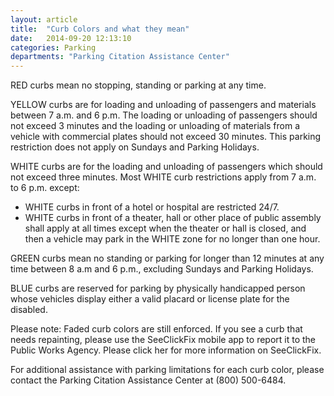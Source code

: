 ```yaml
---
layout: article
title:  "Curb Colors and what they mean"
date:   2014-09-20 12:13:10
categories: Parking
departments: "Parking Citation Assistance Center"
---
```


RED curbs mean no stopping, standing or parking at any time.

YELLOW curbs are for loading and unloading of passengers and materials between 7 a.m. and 6 p.m. The loading or unloading of passengers should not exceed 3 minutes and the loading or unloading of materials from a vehicle with commercial plates should not exceed 30 minutes. This parking restriction does not apply on Sundays and Parking Holidays.

WHITE curbs are for the loading and unloading of passengers which should not exceed three minutes. Most WHITE curb restrictions apply from 7 a.m. to 6 p.m. except:

* WHITE curbs in front of a hotel or hospital are restricted 24/7.
* WHITE curbs in front of a theater, hall or other place of public assembly shall apply at all times except when the theater or hall is closed, and then a vehicle may park in the WHITE zone for no longer than one hour.

GREEN curbs mean no standing or parking for longer than 12 minutes at any time between 8 a.m and 6 p.m., excluding Sundays and Parking Holidays.

BLUE curbs are reserved for parking by physically handicapped person whose vehicles display either a valid placard or license plate for the disabled.

Please note: Faded curb colors are still enforced. If you see a curb that needs repainting, please use the SeeClickFix mobile app to report it to the Public Works Agency. Please click her for more information on SeeClickFix.

For additional assistance with parking limitations for each curb color, please contact the Parking Citation Assistance Center at (800) 500-6484.